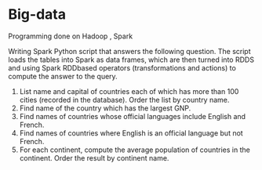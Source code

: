 # Big-data
Programming done on Hadoop , Spark

Writing Spark Python script that answers the following question. 
The script loads the tables into Spark as data frames, which are then turned into RDDS and using Spark RDDbased
operators (transformations and actions) to compute the answer to the query.

1. List name and capital of countries each of which has more than 100 cities (recorded in the
database). Order the list by country name.
2. Find name of the country which has the largest GNP.
3. Find names of countries whose official languages include English and French.
4. Find names of countries where English is an official language but not French.
5. For each continent, compute the average population of countries in the continent. Order
the result by continent name.
